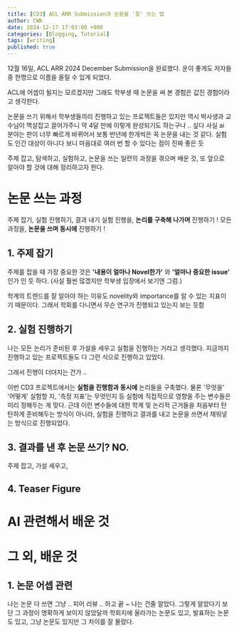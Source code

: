 ```yaml
---
title: [CD3] ACL ARR Submission과 논문을 '잘' 쓰는 법 
author: CWK
date: 2024-12-17 17:03:00 +900
categories: [Blogging, Tutorial]
tags: [writing]
published: true
---
```


12월 16일, ACL ARR 2024 December Submission을 완료했다. 
운이 좋게도 저자들 중 한명으로 이름을 올릴 수 있게 되었다.

ACL에 어셉이 될지는 모르겠지만 그래도 학부생 때 논문을 써 본 경험은 값진 경험이라고 생각한다. 

논문을 쓰기 위해서 학부생들끼리 진행하고 있는 프로젝트들은 있지만 역시 박사생과 교수님이 멱살잡고 끌어가주니 약 4달 만에 이렇게 완성되기도 하는구나 .. 싶다
사실 ai 분야는 판이 너무 빠르게 바뀌어서 보통 반년에 한개씩은 꼭 논문을 내는 것 같다. 실험도 인간 대상이 아니다 보니 마음대로 여러 번 할 수 있다는 점이 진짜 좋은 듯  

주제 잡고, 탐색하고, 실험하고, 논문을 쓰는 일련의 과정을 겪으며 
배운 것, 또 앞으로 알아야 할 것에 대해 정리하고자 한다. 



# 논문 쓰는 과정 

주제 잡기, 실험 진행하기, 결과 내기
실험 진행을, **논리를 구축해 나가며** 진행하기 ! 
모든 과정을, **논문을 쓰며 동시에** 진행하기 ! 


## 1. 주제 잡기 

주제를 잡을 때 가장 중요한 것은 **'내용이 얼마나 Novel한가'** 와 **'얼마나 중요한 issue'** 인가 인 듯 하다. (사실 훨씬 많겠지만 학부생 입장에서 보기엔 그럼.) 

학계의 트렌드를 잘 알아야 하는 이유도 novelity와 importance를 알 수 있는 지표이기 때문이다. 그래서 학회를 다니면서 무슨 연구가 진행되고 있는지 보는 듯함 



## 2. 실험 진행하기 

나는 모든 논리가 준비된 후 가설을 세우고 실험을 진행하는 거라고 생각했다. 지금까지 진행하고 있는 프로젝트들도 다 그런 식으로 진행하고 있었다. 

그래서 진행이 더뎌지는 건가 ..

이번 CD3 프로젝트에서는 **실험을 진행함과 동시에** 논리들을 구축했다. 
물론 '무엇을' '어떻게' 실험할 지, '측정 지표'는 무엇인지 등 실험에 직접적으로 영향을 주는 변수들은 미리 정해두는 게 맞다.
근데 이런 변수들에 대한 학계 및 논리적 근거들을 처음부터 탄탄하게 준비해두는 방식이 아니라, 실험을 진행하고 결과를 내고 논문을 쓰면서 채워넣는 방식으로 진행되었다. 


## 3. 결과를 낸 후 논문 쓰기? NO. 

주제 잡고, 가설 세우고, 



## 4. Teaser Figure



# AI 관련해서 배운 것 






# 그 외, 배운 것 

## 1. 논문 어셉 관련

나는 논문 다 쓰면 그냥 .. 피어 리뷰 .. 하고 끝 ~ 나는 건줄 알았다.
그렇게 알았다기 보단 그 과정이 명확하게 보이지 않았달까 
학회지에 올라가는 논문도 있고, 발표하는 논문도 있고, 그냥 논문도 있지만
그 차이를 잘 몰랐다. 

